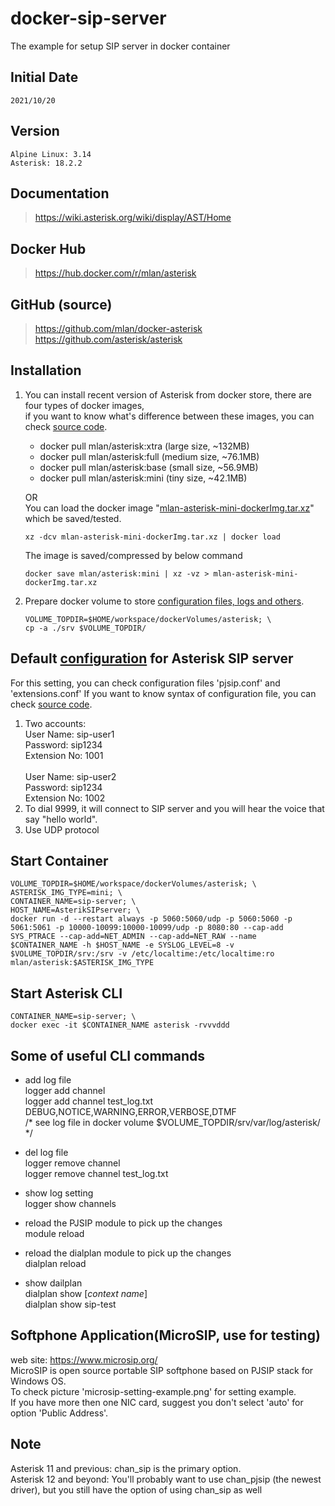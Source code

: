 # docker-sip-server
The example for setup SIP server in docker container

## Initial Date
	2021/10/20

## Version
	Alpine Linux: 3.14 
	Asterisk: 18.2.2

## Documentation
> <https://wiki.asterisk.org/wiki/display/AST/Home>

## Docker Hub
> <https://hub.docker.com/r/mlan/asterisk>

## GitHub (source)
> <https://github.com/mlan/docker-asterisk>\
> <https://github.com/asterisk/asterisk>

## Installation
1. You can install recent version of Asterisk from docker store, there are four types of docker images,\
if you want to know what's difference between these images, you can check [source code](https://github.com/mlan/docker-asterisk/blob/master/Dockerfile).
    - docker pull mlan/asterisk:xtra (large size,  ~132MB)
    - docker pull mlan/asterisk:full (medium size, ~76.1MB)
    - docker pull mlan/asterisk:base (small size,  ~56.9MB)
    - docker pull mlan/asterisk:mini (tiny size,   ~42.1MB)

	OR<br>
	You can load the docker image "[mlan-asterisk-mini-dockerImg.tar.xz](https://drive.google.com/file/d/1LvoxdK5PlHGSav5NEiMA8F5UakCSZv_H/view?usp=sharing)" which be saved/tested.
    ```shell
    xz -dcv mlan-asterisk-mini-dockerImg.tar.xz | docker load
    ```
	The image is saved/compressed by below command
    ```shell
    docker save mlan/asterisk:mini | xz -vz > mlan-asterisk-mini-dockerImg.tar.xz
    ```
2. Prepare docker volume to store [configuration files, logs and others](https://github.com/ChangHsingLee/docker-sip-server/srv).
	```shell
	VOLUME_TOPDIR=$HOME/workspace/dockerVolumes/asterisk; \
    cp -a ./srv $VOLUME_TOPDIR/
	```
## Default [configuration](https://github.com/ChangHsingLee/docker-sip-server/srv/etc/asterisk/) for Asterisk SIP server
For this setting, you can check configuration files 'pjsip.conf' and 'extensions.conf'
	If you want to know syntax of configuration file, you can check [source code](https://github.com/asterisk/asterisk/tree/master/configs/samples). 
1. Two accounts:\
User Name: sip-user1\
Password: sip1234\
Extension No: 1001\
\
User Name: sip-user2\
Password: sip1234\
Extension No: 1002
2. To dial 9999, it will connect to SIP server and you will hear the voice that say "hello world".
3. Use UDP protocol

## Start Container
	VOLUME_TOPDIR=$HOME/workspace/dockerVolumes/asterisk; \
    ASTERISK_IMG_TYPE=mini; \
    CONTAINER_NAME=sip-server; \
    HOST_NAME=AsterikSIPserver; \
    docker run -d --restart always -p 5060:5060/udp -p 5060:5060 -p 5061:5061 -p 10000-10099:10000-10099/udp -p 8080:80 --cap-add SYS_PTRACE --cap-add=NET_ADMIN --cap-add=NET_RAW --name $CONTAINER_NAME -h $HOST_NAME -e SYSLOG_LEVEL=8 -v $VOLUME_TOPDIR/srv:/srv -v /etc/localtime:/etc/localtime:ro mlan/asterisk:$ASTERISK_IMG_TYPE

## Start Asterisk CLI
	CONTAINER_NAME=sip-server; \
    docker exec -it $CONTAINER_NAME asterisk -rvvvddd

## Some of useful CLI commands
- add log file\
	logger add channel <log file> <levels>\
	logger add channel test_log.txt DEBUG,NOTICE,WARNING,ERROR,VERBOSE,DTMF\
	/* see log file in docker volume $VOLUME_TOPDIR/srv/var/log/asterisk/ */

- del log file\
	logger remove channel <log file>\
	logger remove channel test_log.txt

- show log setting\
	logger show channels

- reload the PJSIP module to pick up the changes\
	module reload

- reload the dialplan module to pick up the changes\
	dialplan reload

- show dailplan\
	dialplan show [*context name*]\
	dialplan show sip-test

## Softphone Application(MicroSIP, use for testing)
web site: <https://www.microsip.org/> \
MicroSIP is open source portable SIP softphone based on PJSIP stack for Windows OS.\
To check picture 'microsip-setting-example.png' for setting example.\
If you have more then one NIC card, suggest you don't select 'auto' for option 'Public Address'.

## Note
Asterisk 11 and previous: chan_sip is the primary option.\
Asterisk 12 and beyond: You'll probably want to use chan_pjsip (the newest driver), but you still have the option of using chan_sip as well

